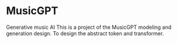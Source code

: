 # MusicGPT
Generative music AI
This is a project of the MusicGPT modeling and generation design. To design the abstract token and transformer. 
